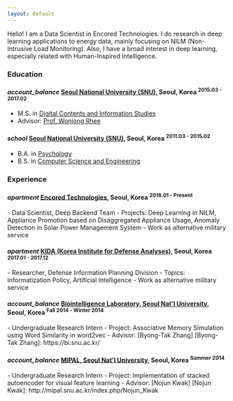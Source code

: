 ```yaml
---
layout: default
---
```


Hello!
I am a Data Scientist in Encored Technologies.
I do research in deep learning applications to energy data, mainly focusing on NILM (Non-Intrusive Load Monitoring). Also, I have a broad interest in deep learning, especially related with Human-Inspired Intelligence.

### Education

<h4 class="education">
  <i class="material-icons md-18">account_balance</i>
  <a href="http://convergence.snu.ac.kr/">Seoul National University (SNU)</a>, Seoul, Korea
  <sup>2015.03 - 2017.02</sup>
</h4>

- M.S. in [Digital Contents and Information Studies]
- Advisor: [Prof. Wonjong Rhee](http://adsl.snu.ac.kr/?p=13209)

[Digital Contents and Information Studies]: http://convergence.snu.ac.kr/main/%ea%b5%90%ec%9c%a1-%eb%94%94%ec%a7%80%ed%84%b8%ec%a0%95%eb%b3%b4%ec%9c%b5%ed%95%a9-%ec%a0%84%ea%b3%b5%ec%86%8c%ea%b0%9c-copy?lang=en

<h4 class="education">
  <i class="material-icons md-18">school</i>
  <a href="http://en.snu.ac.kr/">Seoul National University (SNU)</a>, Seoul, Korea
  <sup>2011.03 - 2015.02</sup>
</h4>

- B.A. in [Psychology]
- B.S. in [Computer Science and Engineering]

[Psychology]: http://psych.snu.ac.kr/
[Computer Science and Engineering]: https://cse.snu.ac.kr/en

### Experience

<h4 class="experience">
  <i class="material-icons md-18">apartment</i>
  <a href="enertalk.com">Encored Technologies</a>, Seoul, Korea
  <sup>2018.01 - Present</sup>
</h4>
- Data Scientist, Deep Backend Team
- Projects: Deep Learning in NILM, Appliance Promotion based on Disaggregated Appliance Usage, Anomaly Detection in Solar Power Management System
- Work as alternative military service
 
<h4 class="experience">
  <i class="material-icons md-18">apartment</i>
  <a href="kida.re.kr">KIDA (Korea Institute for Defense Analyses)</a>, Seoul, Korea
  <sup>2017.01 - 2017.12</sup>
</h4>
- Researcher, Defense Information Planning Division
- Topics: Informatization Policy, Artificial Intelligence
- Work as alternative military service

<h4 class="experience">
  <i class="material-icons md-18">account_balance</i>
  <a href="bi.snu.ac.kr">Biointelligence Laboratory, Seoul Nat'l University</a>, Seoul, Korea
  <sup>Fall 2014 - Winter 2014</sup>
</h4>
- Undergraduate Research Intern
- Project: Associative Memory Simulation using Word Similarity in word2vec
- Advisor: [Byong-Tak Zhang]
[Byong-Tak Zhang]: https://bi.snu.ac.kr/

<h4 class="experience">
  <i class="material-icons md-18">account_balance</i>
  <a href="mipal.snu.ac.kr">MIPAL, Seoul Nat'l University</a>, Seoul, Korea
  <sup>Summer 2014</sup>
</h4>
- Undergraduate Research Intern
- Project: Implementation of stacked autoencoder for visual feature learning
- Advisor: [Nojun Kwak]
[Nojun Kwak]: http://mipal.snu.ac.kr/index.php/Nojun_Kwak


